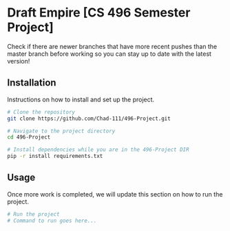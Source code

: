 # Draft Empire [CS 496 Semester Project]

Check if there are newer branches that have more recent pushes than the master branch before working so you can stay up to date with the latest version!

## Installation

Instructions on how to install and set up the project.

```bash
# Clone the repository
git clone https://github.com/Chad-111/496-Project.git

# Navigate to the project directory
cd 496-Project

# Install dependencies while you are in the 496-Project DIR
pip -r install requirements.txt
```

## Usage

Once more work is completed, we will update this section on how to run the project.

```bash
# Run the project
# Command to run goes here...
```
